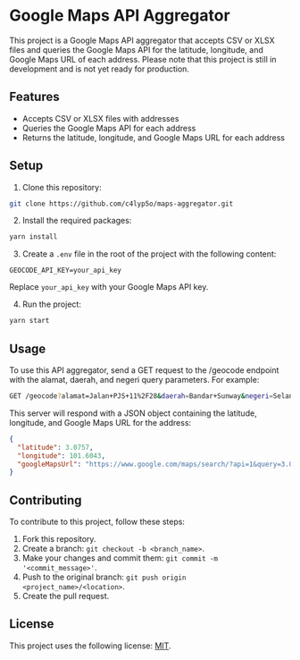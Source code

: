 # Google Maps API Aggregator

This project is a Google Maps API aggregator that accepts CSV or XLSX files and queries the Google Maps API for the latitude, longitude, and Google Maps URL of each address. Please note that this project is still in development and is not yet ready for production.

## Features

- Accepts CSV or XLSX files with addresses
- Queries the Google Maps API for each address
- Returns the latitude, longitude, and Google Maps URL for each address

## Setup

1. Clone this repository:

```bash
git clone https://github.com/c4lyp5o/maps-aggregator.git
```

2. Install the required packages:

```bash
yarn install
```

3. Create a `.env` file in the root of the project with the following content:

```env
GEOCODE_API_KEY=your_api_key
```

Replace `your_api_key` with your Google Maps API key.

4. Run the project:

```bash
yarn start
```

## Usage

To use this API aggregator, send a GET request to the /geocode endpoint with the alamat, daerah, and negeri query parameters. For example:

```bash
GET /geocode?alamat=Jalan+PJS+11%2F28&daerah=Bandar+Sunway&negeri=Selangor
```

This server will respond with a JSON object containing the latitude, longitude, and Google Maps URL for the address:

```json
{
  "latitude": 3.0757,
  "longitude": 101.6043,
  "googleMapsUrl": "https://www.google.com/maps/search/?api=1&query=3.0757,101.6043"
}
```

## Contributing

To contribute to this project, follow these steps:

1. Fork this repository.
2. Create a branch: `git checkout -b <branch_name>`.
3. Make your changes and commit them: `git commit -m '<commit_message>'`.
4. Push to the original branch: `git push origin <project_name>/<location>`.
5. Create the pull request.

## License

This project uses the following license: [MIT](LICENSE).
